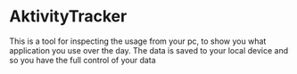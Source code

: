 # AktivityTracker

This is a tool for inspecting the usage from your pc, to show you what application you use over the day.
The data is saved to your local device and so you have the full control of your data